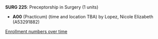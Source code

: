 **SURG 225**: Preceptorship in Surgery (1 units)

- **A00** (Practicum) (time and location TBA) by Lopez, Nicole Elizabeth (A53291882)

[Enrollment numbers over time](./SURG225.tsv)
